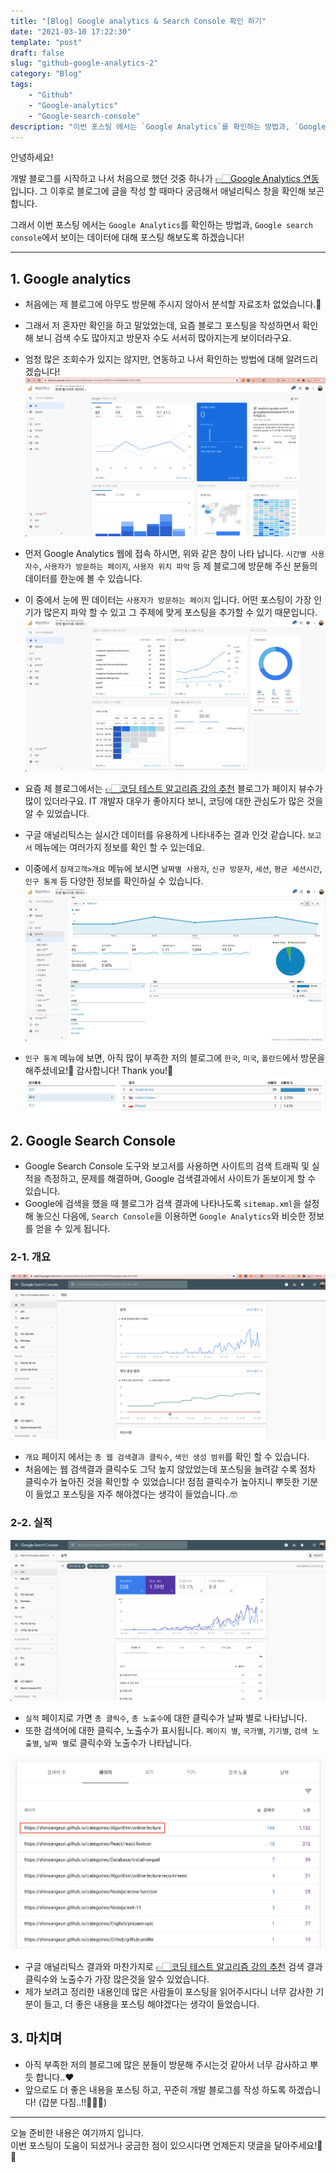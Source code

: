 ```yaml
---
title: "[Blog] Google analytics & Search Console 확인 하기"
date: "2021-03-10 17:22:30"
template: "post"
draft: false
slug: "github-google-analytics-2"
category: "Blog"
tags:
    - "Github"
    - "Google-analytics"
    - "Google-search-console"
description: "이번 포스팅 에서는 `Google Analytics`를 확인하는 방법과, `Google search console`에서 보이는 데이터에 대해 포스팅 해보도록 하겠습니다!"
---
```


안녕하세요!

개발 블로그를 시작하고 나서 처음으로 했던 것중 하나가 [👉🏻Google Analytics 연동](https://shinsangeun.github.io/posts/github/github-google-analytics) 입니다.
그 이후로 블로그에 글을 작성 할 때마다 궁금해서 애널리틱스 창을 확인해 보곤 합니다.

그래서 이번 포스팅 에서는 `Google Analytics`를 확인하는 방법과, `Google search console`에서 보이는 데이터에 대해 포스팅 해보도록 하겠습니다!

-----
## 1. Google analytics
- 처음에는 제 블로그에 아무도 방문해 주시지 않아서 분석할 자료조차 없었습니다.🥲
- 그래서 저 혼자만 확인을 하고 말았었는데, 요즘 블로그 포스팅을 작성하면서 확인해 보니 검색 수도 많아지고 방문자 수도 서서히 많아지는게 보이더라구요.
- 엄청 많은 조회수가 있지는 않지만, 연동하고 나서 확인하는 방법에 대해 알려드리겠습니다!
![analytics-data](../../../static/assets/images/google/google-analytics-data.png)

- 먼저 Google Analytics 웹에 접속 하시면, 위와 같은 창이 나타 납니다. `시간별 사용자수`, `사용자가 방문하는 페이지`, `사용자 위치 파악` 등 제 블로그에 방문해 주신 분들의 데이터를 한눈에 볼 수 있습니다.

- 이 중에서 눈에 띈 데이터는 `사용자가 방문하는 페이지` 입니다. 어떤 포스팅이 가장 인기가 많은지 파악 할 수 있고 그 주제에 맞게 포스팅을 추가할 수 있기 때문입니다.
![analytics-data2](../../../static/assets/images/google/google-analytics-data2.png)
- 요즘 제 블로그에서는 [👉🏻코딩 테스트 알고리즘 강의 추천](https://shinsangeun.github.io/posts/algorithm/online-lecture) 블로그가 페이지 뷰수가 많이 있더라구요. IT 개발자 대우가 좋아지다 보니, 코딩에 대한 관심도가 많은 것을 알 수 있었습니다.

- 구글 애널리틱스는 실시간 데이터를 유용하게 나타내주는 결과 인것 같습니다. `보고서` 메뉴에는 여러가지 정보를 확인 할 수 있는데요.
- 이중에서 `잠재고객>개요` 메뉴에 보시면 `날짜별 사용자`, `신규 방문자`, `세션`, `평균 세션시간`, `인구 통계` 등 다양한 정보를 확인하실 수 있습니다.
![analytics-data3](../../../static/assets/images/google/google-analytics-data3.png)

- `인구 통계` 메뉴에 보면, 아직 많이 부족한 저의 블로그에 `한국`, `미국`, `폴란드`에서 방문을 해주셨네요!🧸 감사합니다! Thank you!🎉
![analytics-data4](../../../static/assets/images/google/google-analytics-data4.png)
 
 
## 2. Google Search Console
- Google Search Console 도구와 보고서를 사용하면 사이트의 검색 트래픽 및 실적을 측정하고, 문제를 해결하며, Google 검색결과에서 사이트가 돋보이게 할 수 있습니다.
- Google에 검색을 했을 때 블로그가 검색 결과에 나타나도록 `sitemap.xml`을 설정해 놓으신 다음에, `Search Console`을 이용하면 `Google Analytics`와 비슷한 정보를 얻을 수 있게 됩니다.

### 2-1. 개요
![google-search-console](../../../static/assets/images/google/google-search-console.png)
- `개요` 페이지 에서는 `총 웹 검색결과 클릭수`, `색인 생성 범위`를 확인 할 수 있습니다.
- 처음에는 웹 검색결과 클릭수도 그닥 높지 않았었는데 포스팅을 늘려갈 수록 점차 클릭수가 높아진 것을 확인할 수 있었습니다! 점점 클릭수가 높아지니 뿌듯한 기분이 들었고 포스팅을 자주 해야겠다는 생각이 들었습니다..🤓

### 2-2. 실적
![google-search-console2](../../../static/assets/images/google/google-search-console2.png)
- `실적` 페이지로 가면 `총 클릭수`, `총 노출수`에 대한 클릭수가 날짜 별로 나타납니다.
- 또한 검색어에 대한 클릭수, 노출수가 표시됩니다. `페이지 별`, `국가별`, `기기별`, `검색 노출별`, `날짜 별`로 클릭수와 노출수가 나타납니다.

![google-search-console3](../../../static/assets/images/google/google-search-console3.png)
- 구글 애널리틱스 결과와 마찬가지로  [👉🏻코딩 테스트 알고리즘 강의 추천](https://shinsangeun.github.io/posts/algorithm/online-lecture) 검색 결과 클릭수와 노출수가 가장 많은것을 알수 있었습니다.
- 제가 보려고 정리한 내용인데 많은 사람들이 포스팅을 읽어주시다니 너무 감사한 기분이 들고, 더 좋은 내용을 포스팅 해야겠다는 생각이 들었습니다.


## 3. 마치며
- 아직 부족한 저의 블로그에 많은 분들이 방문해 주시는것 같아서 너무 감사하고 뿌듯 합니다..❤️
- 앞으로도 더 좋은 내용을 포스팅 하고, 꾸준히 개발 블로그를 작성 하도록 하겠습니다! (갑분 다짐..!!🙆🏻‍♀️)

-----

오늘 준비한 내용은 여기까지 입니다.  
이번 포스팅이 도움이 되셨거나 궁금한 점이 있으시다면 언제든지 댓글을 달아주세요!🤖✨
